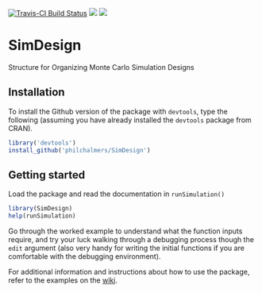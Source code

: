 

[![Travis-CI Build Status](https://travis-ci.org/philchalmers/SimDesign.svg?branch=master)](https://travis-ci.org/philchalmers/SimDesign) [![](http://www.r-pkg.org/badges/version/SimDesign)](http://www.r-pkg.org/pkg/SimDesign) [![](http://cranlogs.r-pkg.org/badges/grand-total/SimDesign)](http://cran.rstudio.com/web/packages/SimDesign/index.html)


# SimDesign

Structure for Organizing Monte Carlo Simulation Designs

## Installation

To install the Github version of the package with `devtools`, type the following (assuming you have already installed the `devtools` package from CRAN).

```r
library('devtools')
install_github('philchalmers/SimDesign')
```

## Getting started

Load the package and read the documentation in `runSimulation()`

```r
library(SimDesign)
help(runSimulation)
```

Go through the worked example to understand what the function inputs require, and try your luck walking through a debugging process though the `edit` argument (also very handy for writing the initial functions if you are comfortable with the debugging environment).

For additional information and instructions about how to use the package, refer to the examples on the [wiki](https://github.com/philchalmers/SimDesign/wiki).
